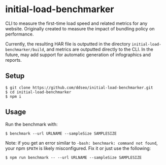 # initial-load-benchmarker
CLI to measure the first-time load speed and related metrics for any website. Originally created to measure the impact of bundling policy on performance.

Currently, the resulting HAR file is outputted in the directory `initial-load-benchmarker/build`, and metrics are outputted directly to the CLI. In the future, may add support for automatic generation of infographics and reports.

## Setup
```
$ git clone https://github.com/ddseo/initial-load-benchmarker.git
$ cd initial-load-benchmarker
$ npm i
```

## Usage
Run the benchmark with:
```
$ benchmark --url URLNAME --sampleSize SAMPLESIZE
```
Note: if you get an error similar to `-bash: benchmark: command not found`, your npm `$PATH` is likely misconfigured. Fix it or just use the following:
```
$ npm run benchmark -- --url URLNAME --sampleSize SAMPLESIZE
```
